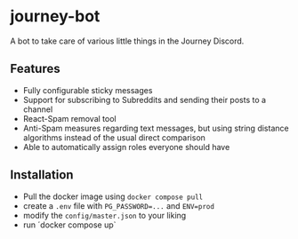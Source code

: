 # journey-bot

A bot to take care of various little things in the Journey Discord.

## Features
- Fully configurable sticky messages
- Support for subscribing to Subreddits and sending their posts to a channel
- React-Spam removal tool
- Anti-Spam measures regarding text messages, but using string distance algorithms instead of the usual direct comparison
- Able to automatically assign roles everyone should have

## Installation
- Pull the docker image using `docker compose pull`
- create a `.env` file with `PG_PASSWORD=...` and `ENV=prod`
- modify the `config/master.json` to your liking
- run ´docker compose up`
